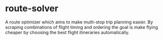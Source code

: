 # route-solver
A route optimizer which aims to make multi-stop trip planning easier. By scraping combinations of flight timing and ordering the goal is make flying cheaper by choosing the best flight itineraries automatically.
